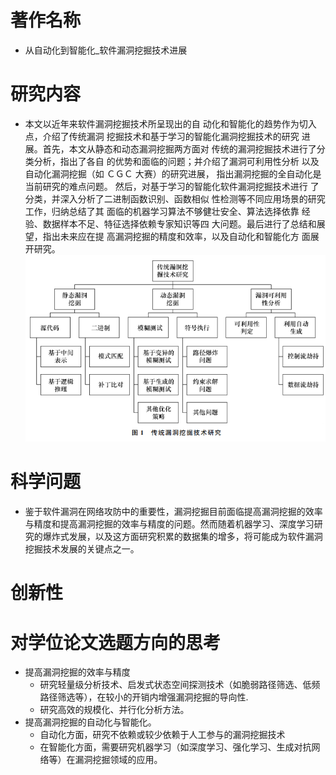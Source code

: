 # 著作名称 
- 从自动化到智能化_软件漏洞挖掘技术进展
# 研究内容
- 本文以近年来软件漏洞挖掘技术所呈现出的自
动化和智能化的趋势作为切入点，介绍了传统漏洞
挖掘技术和基于学习的智能化漏洞挖掘技术的研究
进展。首先，本文从静态和动态漏洞挖掘两方面对
传统的漏洞挖掘技术进行了分类分析，指出了各自
的优势和面临的问题；并介绍了漏洞可利用性分析
以及自动化漏洞挖掘（如 ＣＧＣ 大赛）的研究进展，
指出漏洞挖掘的全自动化是当前研究的难点问题。
然后，对基于学习的智能化软件漏洞挖掘技术进行
了分类，并深入分析了二进制函数识别、函数相似
性检测等不同应用场景的研究工作，归纳总结了其
面临的机器学习算法不够健壮安全、算法选择依靠
经验、数据样本不足、特征选择依赖专家知识等四
大问题。最后进行了总结和展望，指出未来应在提
高漏洞挖掘的精度和效率，以及自动化和智能化方
面展开研究。
![](./%E4%BC%A0%E7%BB%9F%E6%BC%8F%E6%B4%9E%E6%8C%96%E6%8E%98%E6%8A%80%E6%9C%AF.png)
# 科学问题
- 鉴于软件漏洞在网络攻防中的重要性，漏洞挖掘目前面临提高漏洞挖掘的效率与精度和提高漏洞挖掘的效率与精度的问题。然而随着机器学习、深度学习研究的爆炸式发展，以及这方面研究积累的数据集的增多，将可能成为软件漏洞挖掘技术发展的关键点之一。
# 创新性

# 对学位论文选题方向的思考
- 提高漏洞挖掘的效率与精度
    - 研究轻量级分析技术、启发式状态空间探测技术（如脆弱路径筛选、低频路径筛选等），在较小的开销内增强漏洞挖掘的导向性.
    - 研究高效的规模化、并行化分析方法。
- 提高漏洞挖掘的自动化与智能化。
    - 自动化方面，研究不依赖或较少依赖于人工参与的漏洞挖掘技术
    - 在智能化方面，需要研究机器学习（如深度学习、强化学习、生成对抗网络等）在漏洞挖掘领域的应用。
